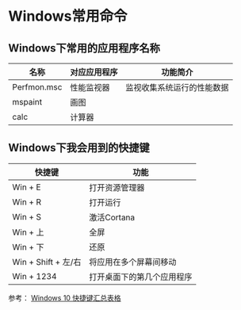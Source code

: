 # Windows常用命令

## Windows下常用的应用程序名称

| 名称        | 对应应用程序 | 功能简介                   |
|-------------|------------|----------------------------|
| Perfmon.msc | 性能监视器   | 监视收集系统运行的性能数据 |
| mspaint     | 画图         |                            |
| calc        | 计算器       |                            |

## Windows下我会用到的快捷键

| 快捷键              | 功能                       |
|---------------------|--------------------------|
| Win + E             | 打开资源管理器             |
| Win + R             | 打开运行                   |
| Win + S             | 激活Cortana                |
| Win + 上            | 全屏                       |
| Win + 下            | 还原                       |
| Win + Shift + 左/右 | 将应用在多个屏幕间移动     |
| Win + 1234          | 打开桌面下的第几个应用程序 |

参考： [Windows 10 快捷键汇总表格](https://blog.csdn.net/lindexi_gd/article/details/75905104)
